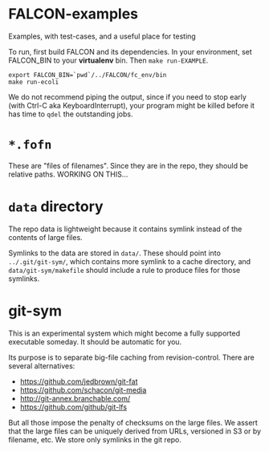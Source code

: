 # FALCON-examples
Examples, with test-cases, and a useful place for testing

To run, first build FALCON and its dependencies. In your environment, set FALCON_BIN to your **virtualenv** bin. Then `make run-EXAMPLE`.
```
export FALCON_BIN=`pwd`/../FALCON/fc_env/bin
make run-ecoli
```
We do not recommend piping the output, since if you need to stop early (with Ctrl-C aka KeyboardInterrupt), your program might be killed before it has time to `qdel` the outstanding jobs.

# `*.fofn`
These are "files of filenames". Since they are in the repo, they should be relative paths. WORKING ON THIS...

# `data` directory
The repo data is lightweight because it contains symlink instead of the contents of large files.

Symlinks to the data are stored in `data/`. These should point into `../.git/git-sym/`, which contains more symlink to a cache directory, and `data/git-sym/makefile` should include a rule to produce files for those symlinks.

# git-sym

This is an experimental system which might become a fully supported executable someday. It should be automatic for you.

Its purpose is to separate big-file caching from revision-control. There are several alternatives:

* https://github.com/jedbrown/git-fat
* https://github.com/schacon/git-media
* http://git-annex.branchable.com/
* https://github.com/github/git-lfs

But all those impose the penalty of checksums on the large files. We assert that the large files can be uniquely derived from URLs, versioned in S3 or by filename, etc. We store only symlinks in the git repo.
